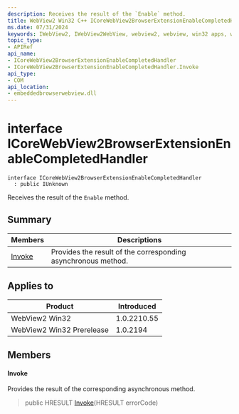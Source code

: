 ```yaml
---
description: Receives the result of the `Enable` method.
title: WebView2 Win32 C++ ICoreWebView2BrowserExtensionEnableCompletedHandler
ms.date: 07/31/2024
keywords: IWebView2, IWebView2WebView, webview2, webview, win32 apps, win32, edge, ICoreWebView2, ICoreWebView2Controller, browser control, edge html, ICoreWebView2BrowserExtensionEnableCompletedHandler
topic_type: 
- APIRef
api_name:
- ICoreWebView2BrowserExtensionEnableCompletedHandler
- ICoreWebView2BrowserExtensionEnableCompletedHandler.Invoke
api_type:
- COM
api_location:
- embeddedbrowserwebview.dll
---
```


# interface ICoreWebView2BrowserExtensionEnableCompletedHandler

```
interface ICoreWebView2BrowserExtensionEnableCompletedHandler
  : public IUnknown
```

Receives the result of the `Enable` method.

## Summary

 Members                        | Descriptions
--------------------------------|---------------------------------------------
[Invoke](#invoke) | Provides the result of the corresponding asynchronous method.

## Applies to

Product                         | Introduced
--------------------------------|---------------------------------------------
WebView2 Win32            |    1.0.2210.55
WebView2 Win32 Prerelease |    1.0.2194

## Members

#### Invoke

Provides the result of the corresponding asynchronous method.

> public HRESULT [Invoke](#invoke)(HRESULT errorCode)


